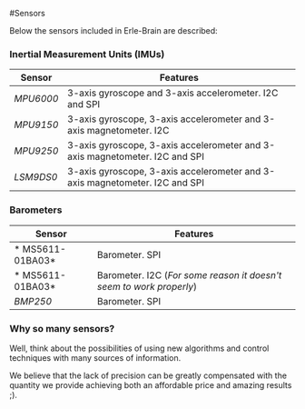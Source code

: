 #Sensors


Below the sensors included in Erle-Brain are described:

### Inertial Measurement Units (IMUs)

| **Sensor**   | **Features** |
|----|---------|
| *MPU6000* |  3-axis gyroscope and 3-axis accelerometer. I2C and SPI|
| *MPU9150* | 3-axis gyroscope, 3-axis accelerometer and 3-axis magnetometer. I2C  |
| *MPU9250* | 3-axis gyroscope, 3-axis accelerometer and 3-axis magnetometer. I2C and SPI |
| *LSM9DS0* | 3-axis gyroscope, 3-axis accelerometer and 3-axis magnetometer. I2C and SPI|

### Barometers

| **Sensor**   | **Features** |
|----|---------|
| * MS5611-01BA03* | Barometer. SPI |
| * MS5611-01BA03* | Barometer. I2C (*For some reason it doesn't seem to work properly*) |
| *BMP250* | Barometer. SPI |


### Why so many sensors?

Well, think about the possibilities of using new algorithms and control techniques with many sources of information.

We believe that the lack of precision can be greatly compensated with the quantity we provide achieving both an affordable price and amazing results ;).
